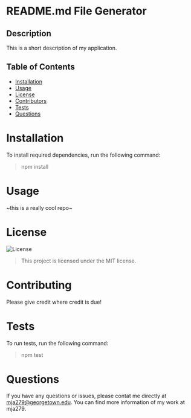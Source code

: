 

  # README.md File Generator

  ## Description

  This is a short description of my application.

  ## Table of Contents
  
  * [Installation](#installation) 
  * [Usage](#usage) 
  * [License](#license) 
  * [Contributors](#contributing) 
  * [Tests](#tests) 
  * [Questions](#questions) 
   
  
  # Installation
  
  To install required dependencies, run the following command: 
  > npm install

  # Usage

  ~this is a really cool repo~

  # License

  ![License](https://img.shields.io/badge/License-MIT-blue.svg)
  > This project is licensed under the MIT license. 

  # Contributing

  Please give credit where credit is due!

  # Tests

  To run tests, run the following command:
  > npm test

  # Questions
  
  If you have any questions or issues, please contat me directly at  mja279@georgetown.edu. You can find more information of my work at  mja279.

  